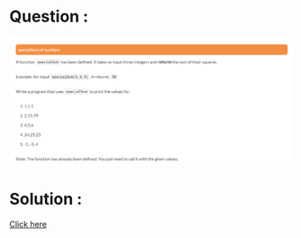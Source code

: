# Question :
![special sum of numbers](https://github.com/prabhu30/coding/blob/main/Edyst/Python%20-%20Intro%20to%20Advanced/02_The%20Basics/35_specialSum%20of%20numbers/image.png)

# Solution :
[Click here](https://github.com/prabhu30/coding/blob/main/Edyst/Python%20-%20Intro%20to%20Advanced/02_The%20Basics/35_specialSum%20of%20numbers/solution.py)
